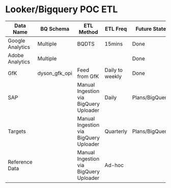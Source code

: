 
# Looker/Bigquery POC ETL



| Data Name         | BQ Schema       | ETL Method                              | ETL Freq          | Future State    |
|------------------ |---------------  |---------------------------------------- |-----------------  |---------------- |
| Google Analytics  | Multiple        | BQDTS                                   | 15mins            | Done            |
| Adobe Analytics   | Multiple        |                                         |                   | Done            |
| GfK               | dyson_gfk_opi   | Feed from GfK                           | Daily to weekly   | Done            |
| SAP               |                 | Manual Ingestion via BigQuery Uploader  | Daily             | Plans/BigQuery  |
| Targets           |                 | Manual Ingestion via BigQuery Uploader  | Quarterly         | Plans/BigQuery  |
| Reference Data    |                 | Manual Ingestion via BigQuery Uploader  | Ad-hoc            |                 |
